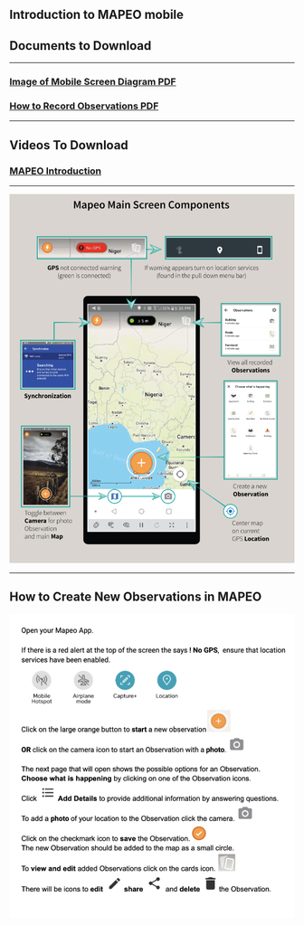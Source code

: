 ## Introduction to MAPEO mobile
## Documents to Download

---

### [Image of Mobile Screen Diagram PDF](docsPDF/AdamawaPDF.pdf)

### [How to Record Observations PDF](docsPDF/recordObservations.pdf)

---

## Videos To Download

### [MAPEO Introduction](videos/MapeoInstruct_1.mp4)    

---

![Mobile Diagram](images/Adam.png)

---

## How to Create New Observations in MAPEO 
![figure1.1.1.png](images/IntroTextAi.png)